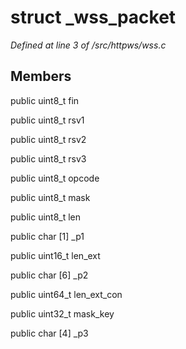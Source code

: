 # struct _wss_packet

*Defined at line 3 of /src/httpws/wss.c*

## Members

public uint8_t fin

public uint8_t rsv1

public uint8_t rsv2

public uint8_t rsv3

public uint8_t opcode

public uint8_t mask

public uint8_t len

public char [1] _p1

public uint16_t len_ext

public char [6] _p2

public uint64_t len_ext_con

public uint32_t mask_key

public char [4] _p3



